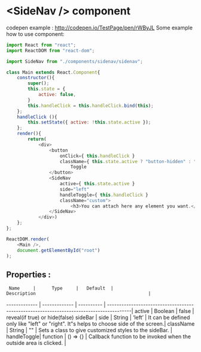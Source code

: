 # \<SideNav /> component 
codepen example : http://codepen.io/TestPage/pen/rWByJL
Some example how to use component:

```javascript
import React from "react";
import ReactDOM from "react-dom";

import SideNav from "./components/sidenav/sidenav";

class Main extends React.Component{
    constructor(){
        super();
        this.state = {
            active: false,
        }
        this.handleClick = this.handleClick.bind(this);
    };
    handleClick (){ 
        this.setState({ active: !this.state.active });
    };
    render(){
        return(
            <div>
                <button 
                    onClick={ this.handleClick } 
                    className={ this.state.active ? "button-hidden" : "button-active" }>
                        Toggle
                </button>
                <SideNav 
                    active={ this.state.active } 
                    side="left"  
                    handleToggle={ this.handleClick } 
                    className="custom">   
                        <h3>You can attach here any element you want.</h3>
                </SideNav>
            </div>)
    };
};

ReactDOM.render(
    <Main />,
    document.getElementById("root")
);
```


## Properties : 

     Name     |      Type     |   Default  |                                    Description                                          |          
------------- | ------------- | ---------- | ----------------------------------------------------------------------------------------| 
    active    |     Boolean   |    false   |                     reveal(if true) or hide(false) sideBar                              | 
     side     |     String    |   ‘left’   |  It can be defined only like "left" or "right". It"s helps to choose side of the screen.| 
   className  |     String    |     ""     |              Sets a class to give customized styles to the sideBar.                     | 
  handleToggle|    function   |  () => {}  |             Callback function to be invoked when the outside area is clicked.           | 
